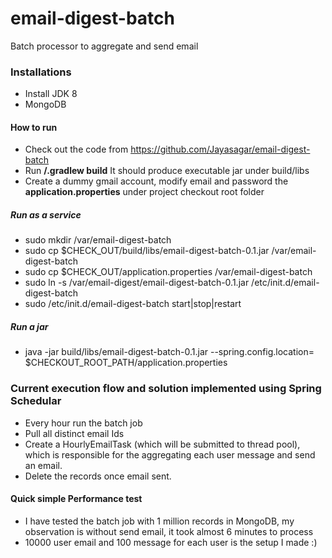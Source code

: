 # email-digest-batch
Batch processor to aggregate and send email

### Installations
* Install JDK 8
* MongoDB

#### How to run
* Check out the code from https://github.com/Jayasagar/email-digest-batch
* Run **/.gradlew build** It should produce executable jar under build/libs
* Create a dummy gmail account, modify email and password the **application.properties** under project checkout root folder

##### Run as a service
* sudo mkdir /var/email-digest-batch
* sudo cp $CHECK_OUT/build/libs/email-digest-batch-0.1.jar /var/email-digest-batch
* sudo cp $CHECK_OUT/application.properties /var/email-digest-batch
* sudo ln -s /var/email-digest/email-digest-batch-0.1.jar /etc/init.d/email-digest-batch
* sudo /etc/init.d/email-digest-batch start|stop|restart

##### Run a jar
* java -jar build/libs/email-digest-batch-0.1.jar --spring.config.location= $CHECKOUT_ROOT_PATH/application.properties

### Current execution flow and solution implemented using Spring Schedular
* Every hour run the batch job
* Pull all distinct email Ids 
* Create a HourlyEmailTask (which will be submitted to thread pool), which is responsible for the aggregating each user message and send an email.
* Delete the records once email sent.

#### Quick simple Performance test
* I have tested the batch job with 1 million records in MongoDB, my observation is without send email, it took almost 6 minutes to process
* 10000 user email and 100 message for each user is the setup I made :) 